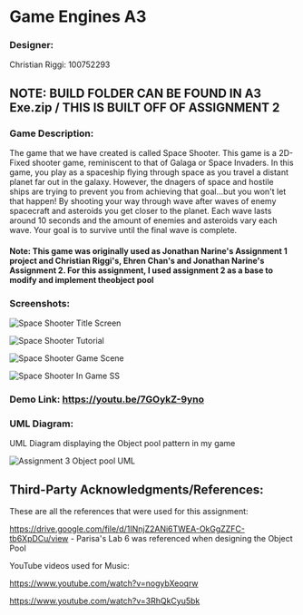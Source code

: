 # Game Engines A3

### Designer:

Christian Riggi: 100752293

## NOTE: BUILD FOLDER CAN BE FOUND IN A3 Exe.zip / THIS IS BUILT OFF OF ASSIGNMENT 2


### Game Description:
The game that we have created is called Space Shooter. This game is a 2D-Fixed shooter game, reminiscent to that of Galaga or Space Invaders. In this game, you play as a spaceship flying through space as you travel a distant planet far out in the galaxy. However, the dnagers of space and hostile ships are trying to prevent you from achieving that goal...but you won't let that happen! By shooting your way through wave after waves of enemy spacecraft and asteroids you get closer to the planet. Each wave lasts around 10 seconds and the amount of enemies and asteroids vary each wave. Your goal is to survive until the final wave is complete.

#### Note: This game was originally used as Jonathan Narine's Assignment 1 project and Christian Riggi's, Ehren Chan's and Jonathan Narine's Assignment 2. For this assignment, I used assignment 2 as a base to modify and implement theobject pool

### Screenshots:

![Space Shooter Title Screen](https://user-images.githubusercontent.com/56273491/140454085-32bb1a1a-8f44-4f61-9317-d6e82e2bee4f.png)

![Space Shooter Tutorial ](https://user-images.githubusercontent.com/56273491/140454093-d753e577-b4e6-419b-8a36-33dea2b643eb.png)

![Space Shooter Game Scene](https://user-images.githubusercontent.com/56273491/140454102-e4f8436e-815d-45da-9be5-b6e6039d5250.png)

![Space Shooter In Game SS](https://user-images.githubusercontent.com/56273491/140454118-587b6b68-1169-4fee-8416-27533ec6b86b.png)

### Demo Link: https://youtu.be/7GOykZ-9yno

### UML Diagram: 

UML Diagram displaying the Object pool pattern in my game

![Assignment 3 Object pool UML](https://user-images.githubusercontent.com/56273491/140453629-2bfce3b1-d3ce-4dba-a158-f3205cc8b57b.PNG)


## Third-Party Acknowledgments/References:

These are all the references that were used for this assignment:

https://drive.google.com/file/d/1INnjZ2ANi6TWEA-OkGgZZFC-tb6XpDCu/view - Parisa's Lab 6 was referenced when designing the Object Pool

YouTube videos used for Music:

https://www.youtube.com/watch?v=nogybXeoqrw

https://www.youtube.com/watch?v=3RhQkCyu5bk

